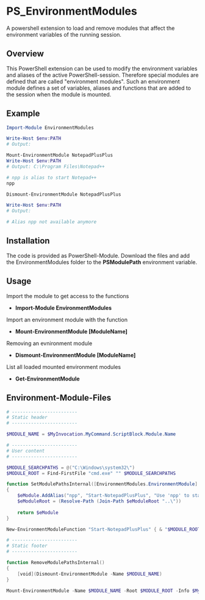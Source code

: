 # PS_EnvironmentModules
A powershell extension to load and remove modules that affect the environment variables of the running session.

Overview
--------

This PowerShell extension can be used to modify the environment variables and aliases of the active PowerShell-session. Therefore special modules 
are defined that are called "environment modules". Such an environment module defines a set of variables, aliases and functions that are added to 
the session when the module is mounted.

Example
-------

```powershell
Import-Module EnvironmentModules

Write-Host $env:PATH
# Output: 

Mount-EnvironmentModule NotepadPlusPlus
Write-Host $env:PATH
# Output: C:\Program Files\Notepad++

# npp is alias to start Notepad++
npp

Dismount-EnvironmentModule NotepadPlusPlus

Write-Host $env:PATH
# Output: 

# Alias npp not available anymore
```

Installation
------------

The code is provided as PowerShell-Module. Download the files and add the EnvironmentModules folder to the **PSModulePath** environment variable. 


Usage
-----

Import the module to get access to the functions
- **Import-Module EnvironmentModules**

Import an environment module with the function
- **Mount-EnvironmentModule [ModuleName]**

Removing an evnironment module
- **Dismount-EnvironmentModule [ModuleName]**

List all loaded mounted environment modules
- **Get-EnvironmentModule**


Environment-Module-Files
------------------------

```powershell
# ------------------------
# Static header
# ------------------------

$MODULE_NAME = $MyInvocation.MyCommand.ScriptBlock.Module.Name

# ------------------------
# User content
# ------------------------

$MODULE_SEARCHPATHS = @("C:\Windows\system32\")
$MODULE_ROOT = Find-FirstFile "cmd.exe" "" $MODULE_SEARCHPATHS

function SetModulePathsInternal([EnvironmentModules.EnvironmentModule] $eModule, [String] $eModuleRoot)
{
	$eModule.AddAlias("npp", "Start-NotepadPlusPlus", "Use 'npp' to start Notepad++")
	$eModuleRoot = (Resolve-Path (Join-Path $eModuleRoot "..\"))
	
	return $eModule
}

New-EnvironmentModuleFunction "Start-NotepadPlusPlus" { & "$MODULE_ROOT" }

# ------------------------
# Static footer
# ------------------------

function RemoveModulePathsInternal()
{
	[void](Dismount-EnvironmentModule -Name $MODULE_NAME)
}

Mount-EnvironmentModule -Name $MODULE_NAME -Root $MODULE_ROOT -Info $MyInvocation.MyCommand.ScriptBlock.Module -CreationDelegate ${function:SetModulePathsInternal} -DeletionDelegate ${function:RemoveModulePathsInternal}
```
